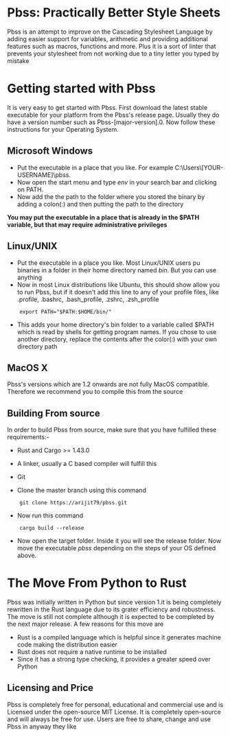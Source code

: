 # Pbss: Practically Better Style Sheets
Pbss is an attempt to improve on the Cascading Stylesheet Language by adding easier support for variables, arithmetic and providing additional features such as macros, functions and more. Plus it is a sort of linter that prevents your stylesheet from not working due to a tiny letter you typed by mistake

# Getting started with Pbss
It is very easy to get started with Pbss. First download the latest stable executable for your platform from the Pbss's release page. Usually they do have a version number such as Pbss-[major-version].0. Now follow these instructions for your Operating System.

## Microsoft Windows
* Put the executable in a place that you like. For example C:\Users\\[YOUR-USERNAME]\pbss.
* Now open the start menu and type *env* in your search bar and clicking on PATH.
* Now add the the path to the folder where you stored the binary by adding a colon(:) and then putting the path to the directory

**You may put the executable in a place that is already in the $PATH variable, but that may require administrative privileges**

## Linux/UNIX
* Put the executable in a place you like. Most Linux/UNIX users pu binaries in a folder in their home directory named *bin*. But you can use anything
* Now in most Linux distributions like Ubuntu, this should show allow you to run Pbss, but if it doesn't add this line to any of your profile files, like .profile, .bashrc, .bash_profile, .zshrc, .zsh_profile

```
	export PATH="$PATH:$HOME/bin/"
```
* This adds your home directory's bin folder to a variable called $PATH which is read by shells for getting program names. If you chose to use another directory, replace the contents after the color(:) with your own directory path

## MacOS X
Pbss's versions which are 1.2 onwards are not fully MacOS compatible. Therefore we recommend you to compile this from the source

## Building From source
In order to build Pbss from source, make sure that you have fulfilled these requirements:-

* Rust and Cargo >= 1.43.0
* A linker, usually a C based compiler will fulfill this
* Git

* Clone the master branch using this command

```
	git clone https://arijit79/pbss.git
```

* Now run this command

```
	cargo build --release
```

* Now open the target folder. Inside it you will see the release folder. Now move the executable *pbss* depending on the steps of your OS defined above.

# The Move From Python to Rust
Pbss was initially written in Python but since version 1.it is being completely rewritten in the Rust language due to its grater efficiency and robustness. The move is still not complete although it is expected to be completed by the next major release. A few reasons for this move are
* Rust is a compiled language which is helpful since it generates machine code making the distribution easier
* Rust does not require a native runtime to be installed
* Since it has a strong type checking, it provides a greater speed over Python

## Licensing and Price
Pbss is completely free for personal, educational and commercial use and is Licensed under the open-source MIT License. It is completely open-source and will always be free for use. Users are free to share, change and use Pbss in anyway they like